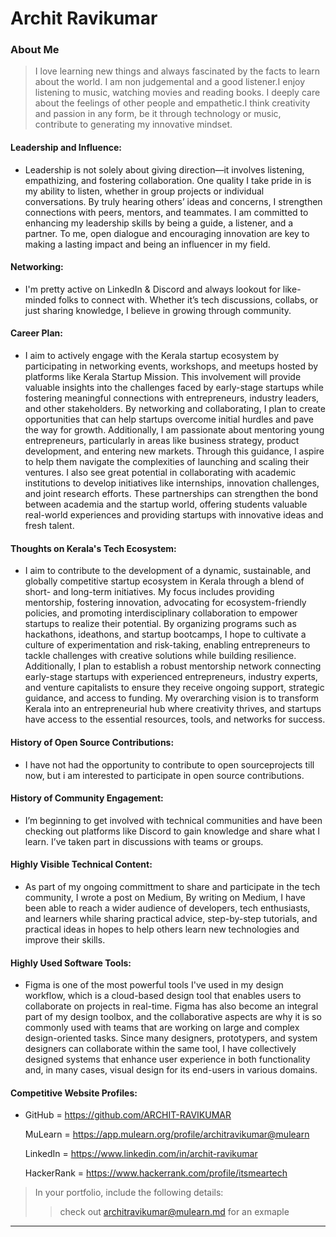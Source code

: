 # Archit Ravikumar

### About Me

> I love learning new things and always fascinated by the facts to learn about the world. I am non judgemental and a good listener.I enjoy listening to music, watching movies and reading books. I deeply care about the feelings of other people and empathetic.I think creativity and passion in any form, be it through technology or music, contribute to generating my innovative mindset.

#### Leadership and Influence:

- Leadership is not solely about giving direction—it involves listening, empathizing, and fostering collaboration. One quality I take pride in is my ability to listen, whether in group projects or individual conversations. By truly hearing others’ ideas and concerns, I strengthen connections with peers, mentors, and teammates. I am committed to enhancing my leadership skills by being a guide, a listener, and a partner. To me, open dialogue and encouraging innovation are key to making a lasting impact and being an influencer in my field.

#### Networking:

- I'm pretty active on LinkedIn & Discord and always lookout for like-minded folks to connect with. Whether it’s tech discussions, collabs, or just sharing knowledge, I believe in growing through community.

#### Career Plan:

- I aim to actively engage with the Kerala startup ecosystem by participating in networking events, workshops, and meetups hosted by platforms like Kerala Startup Mission. This involvement will provide valuable insights into the challenges faced by early-stage startups while fostering meaningful connections with entrepreneurs, industry leaders, and other stakeholders. By networking and collaborating, I plan to create opportunities that can help startups overcome initial hurdles and pave the way for growth. Additionally, I am passionate about mentoring young entrepreneurs, particularly in areas like business strategy, product development, and entering new markets. Through this guidance, I aspire to help them navigate the complexities of launching and scaling their ventures. I also see great potential in collaborating with academic institutions to develop initiatives like internships, innovation challenges, and joint research efforts. These partnerships can strengthen the bond between academia and the startup world, offering students valuable real-world experiences and providing startups with innovative ideas and fresh talent.

#### Thoughts on Kerala's Tech Ecosystem:

- I aim to contribute to the development of a dynamic, sustainable, and globally competitive startup ecosystem in Kerala through a blend of short- and long-term initiatives. My focus includes providing mentorship, fostering innovation, advocating for ecosystem-friendly policies, and promoting interdisciplinary collaboration to empower startups to realize their potential. By organizing programs such as hackathons, ideathons, and startup bootcamps, I hope to cultivate a culture of experimentation and risk-taking, enabling entrepreneurs to tackle challenges with creative solutions while building resilience. Additionally, I plan to establish a robust mentorship network connecting early-stage startups with experienced entrepreneurs, industry experts, and venture capitalists to ensure they receive ongoing support, strategic guidance, and access to funding. My overarching vision is to transform Kerala into an entrepreneurial hub where creativity thrives, and startups have access to the essential resources, tools, and networks for success.

#### History of Open Source Contributions:

-  I have not had the opportunity to contribute to open sourceprojects till now, but i am interested to participate in open source contributions.

#### History of Community Engagement:

-  I’m beginning to get involved with technical communities and have been checking out platforms like Discord to gain knowledge and share what I learn. I’ve taken part in discussions with teams or groups.

#### Highly Visible Technical Content:

- As part of my ongoing committment to share and participate in the tech community, I wrote a post on Medium, By writing on Medium, I have been able to reach a wider audience of developers, tech enthusiasts, and learners while sharing practical advice, step-by-step tutorials, and practical ideas in hopes to help others learn new technologies and improve their skills.
  
#### Highly Used Software Tools:

- Figma is one of the most powerful tools I've used in my design workflow, which is a cloud-based design tool that enables users to collaborate on projects in real-time. Figma has also become an integral part of my design toolbox, and the collaborative aspects are why it is so commonly used with teams that are working on large and complex design-oriented tasks. Since many designers, prototypers, and system designers can collaborate within the same tool, I have collectively designed systems that enhance user experience in both functionality and, in many cases, visual design for its end-users in various domains.

#### Competitive Website Profiles:

-   GitHub = https://github.com/ARCHIT-RAVIKUMAR

    MuLearn = https://app.mulearn.org/profile/architravikumar@mulearn

    LinkedIn =  https://www.linkedin.com/in/archit-ravikumar

    HackerRank = https://www.hackerrank.com/profile/itsmeartech

> In your portfolio, include the following details:
>> check out [architravikumar@mulearn.md](./profiles/architravikumar@mulearn.md) for an exmaple

---
